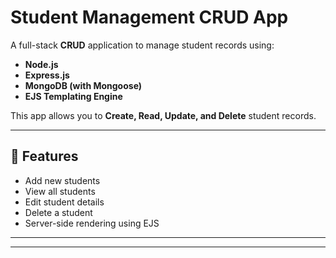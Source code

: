 # Student Management CRUD App

A full-stack **CRUD** application to manage student records using:

- **Node.js**
- **Express.js**
- **MongoDB (with Mongoose)**
- **EJS Templating Engine**

This app allows you to **Create, Read, Update, and Delete** student records.

---

## 🔧 Features

- Add new students
- View all students
- Edit student details
- Delete a student
- Server-side rendering using EJS

---


---



